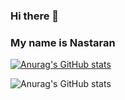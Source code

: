 ### Hi there 👋
### My name is Nastaran

[![Anurag's GitHub stats](https://github-readme-stats.vercel.app/api?username=Naarestan)](https://github.com/anuraghazra/github-readme-stats)

![Anurag's GitHub stats](https://github-readme-stats.vercel.app/api?username=Naarestan&show_icons=true&theme=gruvbox&hide=stars,commits,prs)
